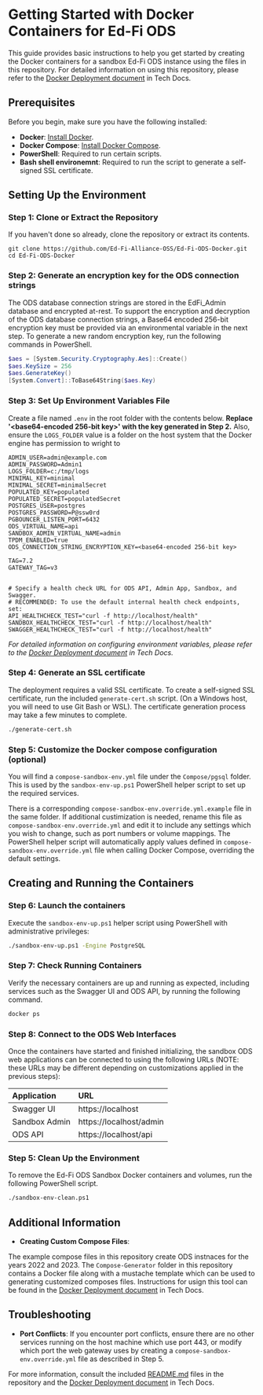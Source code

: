 # Getting Started with Docker Containers for Ed-Fi ODS

This guide provides basic instructions to help you get started by creating the Docker containers for a sandbox Ed-Fi ODS instance using the files in this repository. For detailed information on using this repository, please refer to the [Docker Deployment document](https://techdocs.ed-fi.org/display/EDFITOOLS/Docker+Deployment) in Tech Docs.

## Prerequisites

Before you begin, make sure you have the following installed:

- **Docker**: [Install Docker](https://docs.docker.com/get-docker/).
- **Docker Compose**: [Install Docker Compose](https://docs.docker.com/compose/install/).
- **PowerShell**: Required to run certain scripts.
- **Bash shell environemnt**: Required to run the script to generate a self-signed SSL certificate.

## Setting Up the Environment

### Step 1: Clone or Extract the Repository

If you haven't done so already, clone the repository or extract its contents.

```
git clone https://github.com/Ed-Fi-Alliance-OSS/Ed-Fi-ODS-Docker.git
cd Ed-Fi-ODS-Docker
```

### Step 2: Generate an encryption key for the ODS connection strings

The ODS database connection strings are stored in the EdFi_Admin database and encrypted at-rest. To support the encryption and decryption of the ODS database connection strings, a Base64 encoded 256-bit encryption key must be provided via an environmental variable in the next step. To generate a new random encryption key, run the following commands in PowerShell.

```PowerShell
$aes = [System.Security.Cryptography.Aes]::Create()
$aes.KeySize = 256
$aes.GenerateKey()
[System.Convert]::ToBase64String($aes.Key)
```


### Step 3: Set Up Environment Variables File

Create a file named `.env` in the root folder with the contents below. **Replace '<base64-encoded 256-bit key>' with the key generated in Step 2.** Also, ensure the `LOGS_FOLDER` value is a folder on the host system that the Docker engine has permission to wright to

```
ADMIN_USER=admin@example.com
ADMIN_PASSWORD=Admin1
LOGS_FOLDER=c:/tmp/logs
MINIMAL_KEY=minimal
MINIMAL_SECRET=minimalSecret
POPULATED_KEY=populated
POPULATED_SECRET=populatedSecret
POSTGRES_USER=postgres
POSTGRES_PASSWORD=P@ssw0rd
PGBOUNCER_LISTEN_PORT=6432
ODS_VIRTUAL_NAME=api
SANDBOX_ADMIN_VIRTUAL_NAME=admin
TPDM_ENABLED=true
ODS_CONNECTION_STRING_ENCRYPTION_KEY=<base64-encoded 256-bit key>

TAG=7.2
GATEWAY_TAG=v3


# Specify a health check URL for ODS API, Admin App, Sandbox, and Swagger.
# RECOMMENDED: To use the default internal health check endpoints, set:
API_HEALTHCHECK_TEST="curl -f http://localhost/health"
SANDBOX_HEALTHCHECK_TEST="curl -f http://localhost/health"
SWAGGER_HEALTHCHECK_TEST="curl -f http://localhost/health"
```

*For detailed information on configuring environment variables, please refer to the [Docker Deployment document](https://techdocs.ed-fi.org/display/EDFITOOLS/Docker+Deployment) in Tech Docs.*


### Step 4: Generate an SSL certificate

The deployment requires a valid SSL certificate. To create a self-signed SSL certificate, run the included `generate-cert.sh` script. (On a Windows host, you will need to use Git Bash or WSL). The certificate generation process may take a few minutes to complete.

```sh
./generate-cert.sh
```

### Step 5: Customize the Docker compose configuration (optional)

You will find a `compose-sandbox-env.yml` file under the `Compose/pgsql` folder. This is used by the `sandbox-env-up.ps1` PowerShell helper script to set up the required services.

There is a corresponding `compose-sandbox-env.override.yml.example` file in the same folder. If additional custimization is needed, rename this file as `compose-sandbox-env.override.yml` and edit it to include any settings which you wish to change, such as port numbers or volume mappings. The PowerShell helper script will automatically apply values defined in `compose-sandbox-env.override.yml` file when calling Docker Compose, overriding the default settings.

## Creating and Running the Containers

### Step 6: Launch the containers

Execute the `sandbox-env-up.ps1` helper script using PowerShell with administrative privileges:

```sh
./sandbox-env-up.ps1 -Engine PostgreSQL
```

### Step 7: Check Running Containers

Verify the necessary containers are up and running as expected, including services such as the Swagger UI and ODS API, by running the following command.

```sh
docker ps
```

### Step 8: Connect to the ODS Web Interfaces

Once the containers have started and finished initializing, the sandbox ODS web applications can be connected to using the following URLs (NOTE: these URLs may be different depending on customizations applied in the previous steps):

| Application | URL |
|:----------|:----------|
| Swagger UI | https://localhost |
| Sandbox Admin | https://localhost/admin |    |
| ODS API | https://localhost/api |


### Step 5: Clean Up the Environment

To remove the Ed-Fi ODS Sandbox Docker containers and volumes, run the following PowerShell script.

```sh
./sandbox-env-clean.ps1
```

## Additional Information

- **Creating Custom Compose Files**:

The example compose files in this repository create ODS instnaces for the years 2022 and 2023. The `Compose-Generator` folder in this repository contains a Docker file along with a mustache template which can be used to generating customized composes files. Instructions for usign this tool can be found in the [Docker Deployment document](https://techdocs.ed-fi.org/display/EDFITOOLS/Docker+Deployment) in Tech Docs.


## Troubleshooting

- **Port Conflicts**: If you encounter port conflicts, ensure there are no other services running on the host machine which use port 443, or modify which port the web gateway uses by creating a `compose-sandbox-env.override.yml` file as described in Step 5.


For more information, consult the included [README.md](./README.md) files in the repository and the [Docker Deployment document](https://techdocs.ed-fi.org/display/EDFITOOLS/Docker+Deployment) in Tech Docs.

